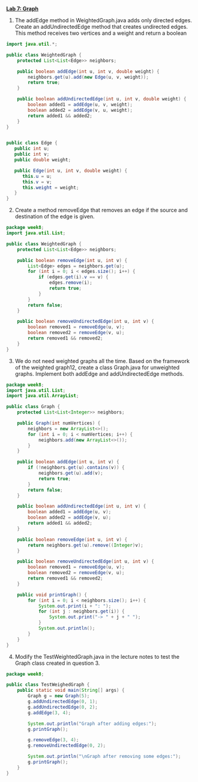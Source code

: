 **<ins>Lab 7: Graph</ins>**<br>

1. The addEdge method in WeightedGraph.java adds only directed edges. Create an
   addUndirectedEdge method that creates undirected edges. This method receives two vertices
   and a weight and return a boolean

```java
import java.util.*;

public class WeightedGraph {
    protected List<List<Edge>> neighbors;

    public boolean addEdge(int u, int v, double weight) {
        neighbors.get(u).add(new Edge(u, v, weight));
        return true;
    }

    public boolean addUndirectedEdge(int u, int v, double weight) {
        boolean added1 = addEdge(u, v, weight);
        boolean added2 = addEdge(v, u, weight);
        return added1 && added2;
    }
}


public class Edge {
   public int u;
   public int v;
   public double weight;

   public Edge(int u, int v, double weight) {
      this.u = u;
      this.v = v;
      this.weight = weight;
   }
}
```

2. Create a method removeEdge that removes an edge if the source and destination of the edge
   is given.
```java
package week8;
import java.util.List;

public class WeightedGraph {
    protected List<List<Edge>> neighbors;

    public boolean removeEdge(int u, int v) {
        List<Edge> edges = neighbors.get(u);
        for (int i = 0; i < edges.size(); i++) {
            if (edges.get(i).v == v) {
                edges.remove(i);
                return true;
            }
        }
        return false;
    }

    public boolean removeUndirectedEdge(int u, int v) {
        boolean removed1 = removeEdge(u, v);
        boolean removed2 = removeEdge(v, u);
        return removed1 && removed2;
    }
}
```

3. We do not need weighted graphs all the time. Based on the framework of the weighted
   graph12, create a class Graph.java for unweighted graphs. Implement both addEdge and
   addUndirectedEdge methods.

```java
package week8;
import java.util.List;
import java.util.ArrayList;

public class Graph {
    protected List<List<Integer>> neighbors;

    public Graph(int numVertices) {
        neighbors = new ArrayList<>();
        for (int i = 0; i < numVertices; i++) {
            neighbors.add(new ArrayList<>());
        }
    }

    public boolean addEdge(int u, int v) {
        if (!neighbors.get(u).contains(v)) {
            neighbors.get(u).add(v);
            return true;
        }
        return false;
    }

    public boolean addUndirectedEdge(int u, int v) {
        boolean added1 = addEdge(u, v);
        boolean added2 = addEdge(v, u);
        return added1 && added2;
    }

    public boolean removeEdge(int u, int v) {
        return neighbors.get(u).remove((Integer)v);
    }

    public boolean removeUndirectedEdge(int u, int v) {
        boolean removed1 = removeEdge(u, v);
        boolean removed2 = removeEdge(v, u);
        return removed1 && removed2;
    }

    public void printGraph() {
        for (int i = 0; i < neighbors.size(); i++) {
            System.out.print(i + ": ");
            for (int j : neighbors.get(i)) {
                System.out.print("-> " + j + " ");
            }
            System.out.println();
        }
    }
}

```

4. Modify the TestWeightedGraph.java in the lecture notes to test the Graph class created in
   question 3.
```java
package week8;

public class TestWeighedGraph {
    public static void main(String[] args) {
        Graph g = new Graph(5);
        g.addUndirectedEdge(0, 1);
        g.addUndirectedEdge(0, 2);
        g.addEdge(3, 4);

        System.out.println("Graph after adding edges:");
        g.printGraph();

        g.removeEdge(3, 4);
        g.removeUndirectedEdge(0, 2);

        System.out.println("\nGraph after removing some edges:");
        g.printGraph();
    }
}
```